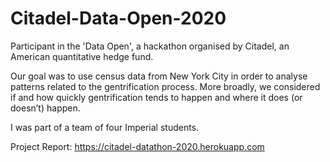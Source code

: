 # Citadel-Data-Open-2020

Participant in the 'Data Open', a hackathon organised by Citadel, an American quantitative hedge fund.  

Our goal was to use census data from New York City in order to analyse patterns related to the gentrification process. More broadly, we considered if and how quickly gentrification tends to happen and where it does (or doesn’t) happen.

I was part of a team of four Imperial students.

Project Report: https://citadel-datathon-2020.herokuapp.com
